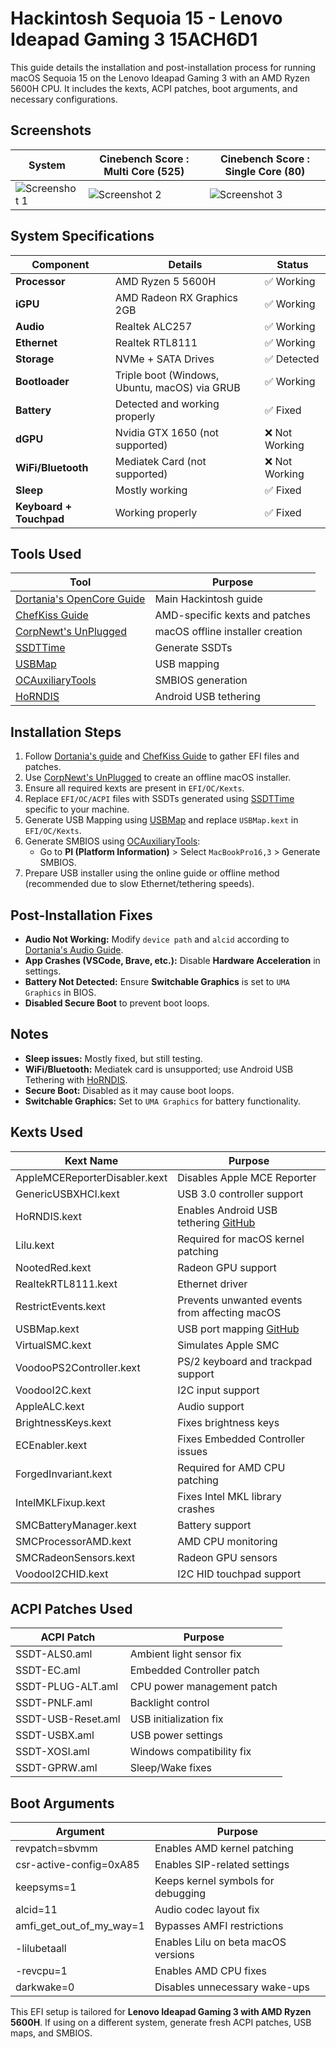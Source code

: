 # Hackintosh Sequoia 15 - Lenovo Ideapad Gaming 3 15ACH6D1

This guide details the installation and post-installation process for running macOS Sequoia 15 on the Lenovo Ideapad Gaming 3 with an AMD Ryzen 5600H CPU. It includes the kexts, ACPI patches, boot arguments, and necessary configurations.

## Screenshots

| System | Cinebench Score : Multi Core (525) | Cinebench Score : Single Core (80) |
|-------------|-------------|-------------|
| ![Screenshot 1](https://github.com/user-attachments/assets/15d0f7c4-742d-49be-8998-6fc006c0d9f8) | ![Screenshot 2](https://github.com/user-attachments/assets/b58178c7-f238-4d44-875a-0030c46e7f96) | ![Screenshot 3](https://github.com/user-attachments/assets/1e51f766-ba8f-4589-8cae-bbfcca2d146e) |





## System Specifications

| Component        | Details                                      | Status       |
|-----------------|----------------------------------------------|-------------|
| **Processor**   | AMD Ryzen 5 5600H                           | ✅ Working |
| **iGPU**        | AMD Radeon RX Graphics 2GB                  | ✅ Working |
| **Audio**       | Realtek ALC257                              | ✅ Working |
| **Ethernet**    | Realtek RTL8111                             | ✅ Working |
| **Storage**     | NVMe + SATA Drives                          | ✅ Detected |
| **Bootloader**  | Triple boot (Windows, Ubuntu, macOS) via GRUB | ✅ Working |
| **Battery**     | Detected and working properly               | ✅ Fixed |
| **dGPU**        | Nvidia GTX 1650 (not supported)             | ❌ Not Working |
| **WiFi/Bluetooth** | Mediatek Card (not supported)          | ❌ Not Working |
| **Sleep**       | Mostly working                              | ✅ Fixed |
| **Keyboard + Touchpad** | Working properly | ✅ Fixed |

## Tools Used

| Tool | Purpose |
|------|---------|
| [Dortania's OpenCore Guide](https://dortania.github.io/OpenCore-Install-Guide/) | Main Hackintosh guide |
| [ChefKiss Guide](https://chefkissinc.github.io/guides/hackintosh/) | AMD-specific kexts and patches |
| [CorpNewt's UnPlugged](https://github.com/corpnewt/UnPlugged) | macOS offline installer creation |
| [SSDTTime](https://github.com/corpnewt/SSDTTime) | Generate SSDTs |
| [USBMap](https://github.com/corpnewt/USBMap) | USB mapping |
| [OCAuxiliaryTools](https://github.com/ic005k/OCAuxiliaryTools) | SMBIOS generation |
| [HoRNDIS](https://github.com/jwise/HoRNDIS) | Android USB tethering |

## Installation Steps

1. Follow [Dortania's guide](https://dortania.github.io/OpenCore-Install-Guide/) and [ChefKiss Guide](https://chefkissinc.github.io/guides/hackintosh/) to gather EFI files and patches.
2. Use [CorpNewt's UnPlugged](https://github.com/corpnewt/UnPlugged) to create an offline macOS installer.
3. Ensure all required kexts are present in `EFI/OC/Kexts`.
4. Replace `EFI/OC/ACPI` files with SSDTs generated using [SSDTTime](https://github.com/corpnewt/SSDTTime) specific to your machine.
5. Generate USB Mapping using [USBMap](https://github.com/corpnewt/USBMap) and replace `USBMap.kext` in `EFI/OC/Kexts`.
6. Generate SMBIOS using [OCAuxiliaryTools](https://github.com/ic005k/OCAuxiliaryTools):
   - Go to **PI (Platform Information)** > Select `MacBookPro16,3` > Generate SMBIOS.
7. Prepare USB installer using the online guide or offline method (recommended due to slow Ethernet/tethering speeds).

## Post-Installation Fixes

- **Audio Not Working:** Modify `device path` and `alcid` according to [Dortania's Audio Guide](https://dortania.github.io/OpenCore-Post-Install/universal/audio.html#finding-your-layout-id).
- **App Crashes (VSCode, Brave, etc.):** Disable **Hardware Acceleration** in settings.
- **Battery Not Detected:** Ensure **Switchable Graphics** is set to `UMA Graphics` in BIOS.
- **Disabled Secure Boot** to prevent boot loops.

## Notes
- **Sleep issues:** Mostly fixed, but still testing.
- **WiFi/Bluetooth:** Mediatek card is unsupported; use Android USB Tethering with [HoRNDIS](https://github.com/jwise/HoRNDIS).
- **Secure Boot:** Disabled as it may cause boot loops.
- **Switchable Graphics:** Set to `UMA Graphics` for battery functionality.

## Kexts Used

| Kext Name | Purpose |
|-----------|---------|
| AppleMCEReporterDisabler.kext | Disables Apple MCE Reporter |
| GenericUSBXHCI.kext | USB 3.0 controller support |
| HoRNDIS.kext | Enables Android USB tethering [GitHub](https://github.com/jwise/HoRNDIS) |
| Lilu.kext | Required for macOS kernel patching |
| NootedRed.kext | Radeon GPU support |
| RealtekRTL8111.kext | Ethernet driver |
| RestrictEvents.kext | Prevents unwanted events from affecting macOS |
| USBMap.kext | USB port mapping [GitHub](https://github.com/corpnewt/USBMap) |
| VirtualSMC.kext | Simulates Apple SMC |
| VoodooPS2Controller.kext | PS/2 keyboard and trackpad support |
| VoodooI2C.kext | I2C input support |
| AppleALC.kext | Audio support |
| BrightnessKeys.kext | Fixes brightness keys |
| ECEnabler.kext | Fixes Embedded Controller issues |
| ForgedInvariant.kext | Required for AMD CPU patching |
| IntelMKLFixup.kext | Fixes Intel MKL library crashes |
| SMCBatteryManager.kext | Battery support |
| SMCProcessorAMD.kext | AMD CPU monitoring |
| SMCRadeonSensors.kext | Radeon GPU sensors |
| VoodooI2CHID.kext | I2C HID touchpad support |

## ACPI Patches Used

| ACPI Patch | Purpose |
|------------|---------|
| SSDT-ALS0.aml | Ambient light sensor fix |
| SSDT-EC.aml | Embedded Controller patch |
| SSDT-PLUG-ALT.aml | CPU power management patch |
| SSDT-PNLF.aml | Backlight control |
| SSDT-USB-Reset.aml | USB initialization fix |
| SSDT-USBX.aml | USB power settings |
| SSDT-XOSI.aml | Windows compatibility fix |
| SSDT-GPRW.aml | Sleep/Wake fixes |

## Boot Arguments

| Argument | Purpose |
|----------|---------|
| revpatch=sbvmm | Enables AMD kernel patching |
| csr-active-config=0xA85 | Enables SIP-related settings |
| keepsyms=1 | Keeps kernel symbols for debugging |
| alcid=11 | Audio codec layout fix |
| amfi_get_out_of_my_way=1 | Bypasses AMFI restrictions |
| -lilubetaall | Enables Lilu on beta macOS versions |
| -revcpu=1 | Enables AMD CPU fixes |
| darkwake=0 | Disables unnecessary wake-ups |


This EFI setup is tailored for **Lenovo Ideapad Gaming 3 with AMD Ryzen 5600H**. If using on a different system, generate fresh ACPI patches, USB maps, and SMBIOS.
